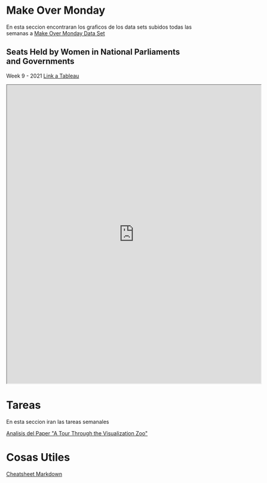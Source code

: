 # Make Over Monday
En esta seccion encontraran los graficos de los data sets subidos todas las semanas a [Make Over Monday Data Set](https://www.makeovermonday.co.uk/data/)

## Seats Held by Women in National Parliaments and Governments
Week 9 - 2021 [Link a Tableau](https://public.tableau.com/views/WomeninParlament/Dashboard1?:language=en-GB&:display_count=y&:origin=viz_share_link&:showVizHome=no)
<iframe src="https://public.tableau.com/views/WomeninParlament/Dashboard1?:language=en-GB&:display_count=y&:origin=viz_share_link&:showVizHome=no"  width = '680' height = '800'></iframe>  

# Tareas
En esta seccion iran las tareas semanales

[Analisis del Paper "A Tour Through the Visualization Zoo"](https://docs.google.com/document/d/1khE7HYmzx5g4vjvQGPjDhpfGqNWfO77kUUAh4l85BMo/edit?usp=sharing)

# Cosas Utiles
[Cheatsheet Markdown](https://github.com/adam-p/markdown-here/wiki/Markdown-Cheatsheet)

